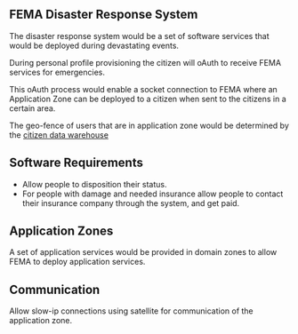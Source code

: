 ## FEMA Disaster Response System

The disaster response system would be a set of software services that would be deployed during devastating events.

During personal profile provisioning the citizen will oAuth to receive FEMA services for
emergencies.

This oAuth process would enable a socket connection to FEMA where an Application Zone can be deployed to a citizen when sent to the citizens in a certain area.

The geo-fence of users that are in application zone would be determined by the [citizen data warehouse](/grants/personal-profile/government-os-services/citizen-tracking-system/)

## Software Requirements

- Allow people to disposition their status.
- For people with damage and needed insurance allow people to contact their insurance company through the system, and get paid.

## Application Zones

A set of application services would be provided in domain zones to allow FEMA to deploy application services.

## Communication

Allow slow-ip connections using satellite for communication of the application zone.
